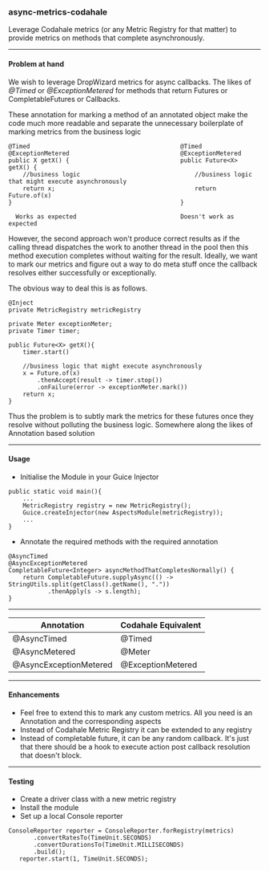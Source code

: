 ### async-metrics-codahale
Leverage Codahale metrics (or any Metric Registry for that matter) to provide metrics on methods that complete asynchronously.

---
#### Problem at hand
We wish to leverage DropWizard metrics for async callbacks. The likes of *@Timed* or *@ExceptionMetered* for methods that return Futures or CompletableFutures or Callbacks.

These annotation for marking a method of an annotated object make the code much more readable and separate the unnecessary boilerplate of marking metrics from the business logic

```
@Timed                                          @Timed
@ExceptionMetered                               @ExceptionMetered                              
public X getX() {                               public Future<X> getX() {
    //business logic                                //business logic that might execute asynchronously
    return x;                                       return Future.of(x)        
}                                               }
     
  Works as expected                             Doesn't work as expected
```

However, the second approach won't produce correct results as if the calling thread dispatches the work to another thread in the pool then this method execution completes without waiting for the result. Ideally, we want to mark our metrics and figure out a way to do meta stuff once the callback resolves either successfully or exceptionally.

The obvious way to deal this is as follows.

```
@Inject
private MetricRegistry metricRegistry
 
private Meter exceptionMeter;
private Timer timer;
 
public Future<X> getX(){
    timer.start()
 
    //business logic that might execute asynchronously
    x = Future.of(x)
        .thenAccept(result -> timer.stop())
        .onFailure(error -> exceptionMeter.mark())
    return x;
}
```

Thus the problem is to subtly mark the metrics for these futures once they resolve without polluting the business logic. Somewhere along the likes of Annotation based solution

---

#### Usage

- Initialise the Module in your Guice Injector

```
public static void main(){
    ...
    MetricRegistry registry = new MetricRegistry();
    Guice.createInjector(new AspectsModule(metricRegistry));
    ...
}
```

- Annotate the required methods with the required annotation

```
@AsyncTimed
@AsyncExceptionMetered
CompletableFuture<Integer> asyncMethodThatCompletesNormally() {
    return CompletableFuture.supplyAsync(() -> StringUtils.split(getClass().getName(), "."))
           .thenApply(s -> s.length);
}
```
---

| Annotation | Codahale Equivalent |
| ------------- | ------------- |
| @AsyncTimed |  @Timed |
| @AsyncMetered | @Meter |
| @AsyncExceptionMetered | @ExceptionMetered |

---

#### Enhancements
- Feel free to extend this to mark any custom metrics. All you need is an Annotation and the corresponding aspects
- Instead of Codahale Metric Registry it can be extended to any registry
- Instead of completable future, it can be any random callback. It's just that there should be a hook to execute action post callback resolution that doesn't block.

---
#### Testing
- Create a driver class with a new metric registry
- Install the module
- Set up a local Console reporter
```
ConsoleReporter reporter = ConsoleReporter.forRegistry(metrics)
       .convertRatesTo(TimeUnit.SECONDS)
       .convertDurationsTo(TimeUnit.MILLISECONDS)
       .build();
   reporter.start(1, TimeUnit.SECONDS);
```










